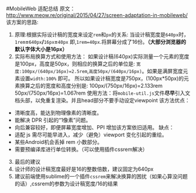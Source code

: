 #MobileWeb 适配总结
原文：http://www.meow.re/original/2015/04/27/screen-adaptation-in-mobileweb/
该方案的思路:
1. 原理:根据实际设计稿的宽度来设定```rem```和```px```的关系:
当设计稿宽度是```640px```时，```1rem```**=**```640px```**/**```16px```**=**```40px```
即,```1rem=40px```.将屏幕分成了16份。**（大部分浏览器的默认字体大小是16px）**
2. 实际布局换算方式和使用方法：
如果设计稿(640px)实际测量一个元素的宽度是100px，高度是50px，则相应的换算之后的单位是:
```宽度:100px/(640px/16px)=2.5rem```,```高度50px/(640px/16px)```。如果是满屏宽度元素设置```width:100%```
即可。
所以如果设计稿宽度是750px，(100px*50px)的元素换算之后的宽度和高度分别是:
100px/(750px/16px)=2.133rem 50px/(750px/16px)=1.067rem
使用方法：将```mobile-util.js```文件**尽早**引入文档头部，以免重复渲染。并且head部分不要手动设定viewpoint
该方法优点：
* 清晰度高，能达到物理像素的清晰度。
* 能解决 DPR 引起的“1像素”问题。
* 向后兼容较好，即便屏幕宽度增加、PPI 增加该方案依旧适用。
缺点：
* 适配 js 需尽可能早进入，减少（避免）viewport 变化引起的重绘。
* 某些Android机会丢掉 rem 小数部分。
* 需要预编译库进行单位转换。（可以使用插件cssrem解决）

3. 最后的建议
 1. 设计师的设计稿宽度最好是16的整数倍数，建议固定为640px
 2. 建议前端使用sublime的一个插件```cssrem```来解决换算的困扰（如果心算没问题的话）,cssrem的参数为设计稿宽度/16的结果